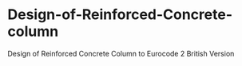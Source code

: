 # Design-of-Reinforced-Concrete-column
Design of  Reinforced Concrete  Column to Eurocode 2 British Version
